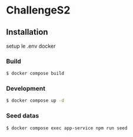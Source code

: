 # ChallengeS2

## Installation

setup le .env docker

### Build

```bash
$ docker compose build
```

### Development

```bash
$ docker compose up -d
```

### Seed datas

```bash
$ docker compose exec app-service npm run seed
```
